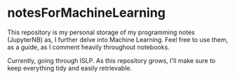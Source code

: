 # notesForMachineLearning
This repository is my personal storage of my programming notes (JupyterNB) as, I further delve into Machine Learning. Feel free to use them, as a guide, as I comment heavily throughout notebooks.

Currently, going through ISLP. As this repository grows, I'll make sure to keep everything tidy and easily retrievable.
